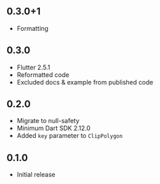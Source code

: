 ## 0.3.0+1

* Formatting

## 0.3.0

* Flutter 2.5.1
* Reformatted code
* Excluded docs & example from published  code

## 0.2.0

* Migrate to null-safety
* Minimum Dart SDK 2.12.0
* Added `key` parameter to `ClipPolygon`

## 0.1.0

* Initial release
